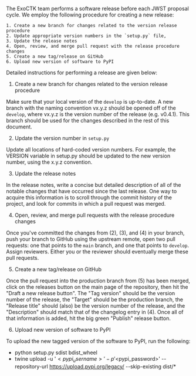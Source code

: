 The ExoCTK team performs a software release before each JWST proposal cycle. We employ the following procedure for creating
a new release:

    1. Create a new branch for changes related to the version release procedure
    2. Update appropriate version numbers in the `setup.py` file,
    3. Update the release notes
    4. Open, review, and merge pull request with the release procedure changes
    5. Create a new tag/release on GitHub
    6. Upload new version of software to PyPI

Detailed instructions for performing a release are given below:

1. Create a new branch for changes related to the version release procedure

Make sure that your local version of the `develop` is up-to-date. A new branch with the naming convention
vx.y.z should be opened off of the `develop`, where vx.y.z is the version number of the release
(e.g. v0.4.1). This branch should be used for the changes described in the rest of this document.

2. Update the version number in `setup.py`

Update all locations of hard-coded version numbers. For example, the VERSION variable in setup.py should be
updated to the new version number, using the x.y.z convention.

3. Update the release notes

In the release notes, write a concise but detailed description of all of the notable changes that have
occurred since the last release. One way to acquire this information is to scroll through the commit history of
the project, and look for commits in which a pull request was merged.

4. Open, review, and merge pull requests with the release procedure changes

Once you've committed the changes from (2), (3), and (4) in your branch, push your branch to GitHub using
the upstream remote, open two pull requests: one that points to the `main` branch, and one
that points to `develop`. Assign reviewers. Either you or the reviewer should eventually merge these pull
requests.

5. Create a new tag/release on GitHub

Once the pull request into the production branch from (5) has been merged, click on the releases button on the
main page of the repository, then hit the "Draft a new release button". The "Tag version" should be the version
number of the release, the "Target" should be the production branch, the "Release title" should (also) be the
version number of the release, and the "Description" should match that of the changelog entry in (4). Once all
of that information is added, hit the big green "Publish" release button.

6. Upload new version of software to PyPI

To upload the new tagged version of the software to PyPI, run the following:

- python setup.py sdist bdist_wheel
- twine upload -u '$<pypi_username>' -p '$<pypi_password>' --repository-url https://upload.pypi.org/legacy/
  --skip-existing dist/*